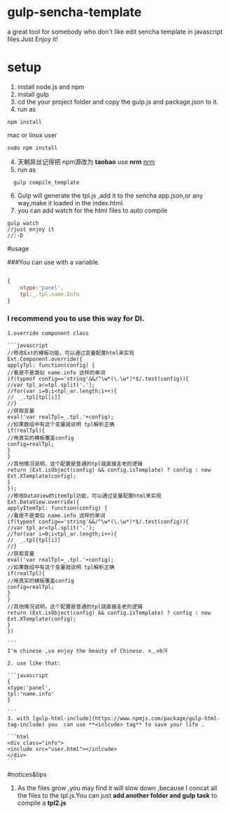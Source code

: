 # gulp-sencha-template
a great tool for somebody who don't like edit sencha template in javascript files.Just Enjoy it!

# setup
1. install node.js and npm
2. install gulp
3. cd the your project folder and copy the gulp.js and package.json to it.
4. run as 
```dash
npm install 
```
mac or linux user
```dash
sudo npm install
```
4. 天朝屌丝记得把 npm源改为 **taobao** use **nrm**
  [nrm](http://www.tuicool.com/articles/nYjqeu)
5. run as 
```dash
  gulp compile_template
```


6. Gulp will generate the tpl.js ,add it to the sencha app.json,or any way,make it loaded in the index.html.
7. you can add watch for the html files to auto compile
```dash
gulp watch
//just enjoy it
//:-D
```

#usage

###You can use with a variable.


```javascript

{
    xtype:'panel',
    tpl:_.tpl.name.Info
}
```
### I recommend you to use this way for DI.

	1.override component class

	```javascript
	//修改Ext的模板功能，可以通过变量配置html来实现
	Ext.Component.override({
	applyTpl: function(config) {
	//看是不是类似 name.info 这样的单词
	if(typeof config=='string'&&/^\w*(\.\w*)*$/.test(config)){
	//var tpl_ar=tpl.split('.');
	//for(var i=0;i<tpl_ar.length;i++){
	//	_.tpl[tpl[i]]
	//}
	//获取变量
	eval('var realTpl=_.tpl.'+config);
	//如果数组中有这个变量就说明 tpl解析正确
	if(realTpl){
	//用真实的模板覆盖config
	config=realTpl;
	}
	}
	//其他情况说明，这个配置是普通的tpl就直接走老的逻辑
	return (Ext.isObject(config) && config.isTemplate) ? config : new Ext.XTemplate(config);
	}
	});
	//修改DataView的itemTpl功能，可以通过变量配置html来实现
	Ext.DataView.override({
	applyItemTpl: function(config) {
	//看是不是类似 name.info 这样的单词
	if(typeof config=='string'&&/^\w*(\.\w*)*$/.test(config)){
	//var tpl_ar=tpl.split('.');
	//for(var i=0;i<tpl_ar.length;i++){
	//	_.tpl[tpl[i]]
	//}
	//获取变量
	eval('var realTpl=_.tpl.'+config);
	//如果数组中有这个变量就说明 tpl解析正确
	if(realTpl){
	//用真实的模板覆盖config
	config=realTpl;
	}
	}
	//其他情况说明，这个配置是普通的tpl就直接走老的逻辑
	return (Ext.isObject(config) && config.isTemplate) ? config : new Ext.XTemplate(config);
	}
	})

	```
	I'm chinese ,so enjoy the beauty of Chinese. ⊙﹏⊙b汗

  	2. use like that:

	```javascript
	{
	xtype:'panel',
	tpl:'name.info'
	}

	```
  	3. with [gulp-html-include](https://www.npmjs.com/package/gulp-html-tag-include) you  can use **<inlcude> tag** to save your life .

	```html
	<div class="info">
	<include src="user.html"></inlcude>
	</div>
	```

#notices&tips
1. As the files grow ,you may find it will slow down ,because I concat all the files to the tpl.js.You can just **add another folder and gulp task** to compile a **tpl2.js**
